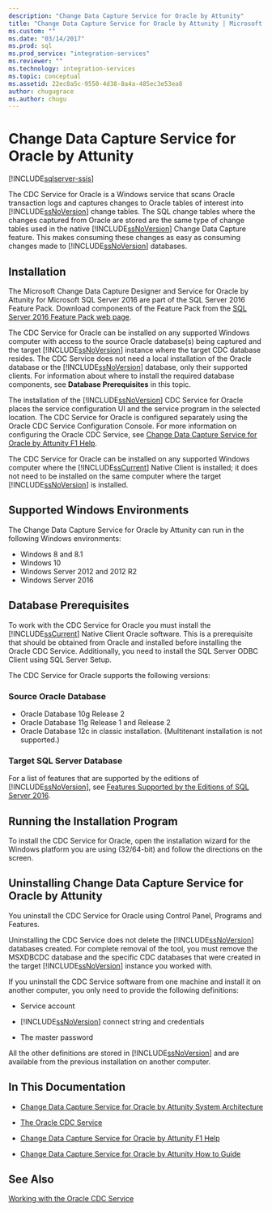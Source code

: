 ```yaml
---
description: "Change Data Capture Service for Oracle by Attunity"
title: "Change Data Capture Service for Oracle by Attunity | Microsoft Docs"
ms.custom: ""
ms.date: "03/14/2017"
ms.prod: sql
ms.prod_service: "integration-services"
ms.reviewer: ""
ms.technology: integration-services
ms.topic: conceptual
ms.assetid: 22ec8a5c-9550-4d38-8a4a-485ec3e53ea8
author: chugugrace
ms.author: chugu
---
```

# Change Data Capture Service for Oracle by Attunity

[!INCLUDE[sqlserver-ssis](../../includes/applies-to-version/sqlserver-ssis.md)]


  The CDC Service for Oracle is a Windows service that scans Oracle transaction logs and captures changes to Oracle tables of interest into [!INCLUDE[ssNoVersion](../../includes/ssnoversion-md.md)] change tables. The SQL change tables where the changes captured from Oracle are stored are the same type of change tables used in the native [!INCLUDE[ssNoVersion](../../includes/ssnoversion-md.md)] Change Data Capture feature. This makes consuming these changes as easy as consuming changes made to [!INCLUDE[ssNoVersion](../../includes/ssnoversion-md.md)] databases.  
  
## Installation  

The Microsoft Change Data Capture Designer and Service for Oracle by Attunity for Microsoft SQL Server 2016 are part of the SQL Server 2016 Feature Pack. Download components of the Feature Pack from the [SQL Server 2016 Feature Pack web page](https://go.microsoft.com/fwlink/?LinkId=746297).
  
 The CDC Service for Oracle can be installed on any supported Windows computer with access to the source Oracle database(s) being captured and the target [!INCLUDE[ssNoVersion](../../includes/ssnoversion-md.md)] instance where the target CDC database resides. The CDC Service does not need a local installation of the Oracle database or the [!INCLUDE[ssNoVersion](../../includes/ssnoversion-md.md)] database, only their supported clients. For information about where to install the required database components, see **Database Prerequisites** in this topic.  
  
 The installation of the [!INCLUDE[ssNoVersion](../../includes/ssnoversion-md.md)] CDC Service for Oracle places the service configuration UI and the service program in the selected location. The CDC Service for Oracle is configured separately using the Oracle CDC Service Configuration Console. For more information on configuring the Oracle CDC Service, see [Change Data Capture Service for Oracle by Attunity F1 Help](../../integration-services/change-data-capture/change-data-capture-service-for-oracle-by-attunity-f1-help.md).  
  
 The CDC Service for Oracle can be installed on any supported Windows computer where the [!INCLUDE[ssCurrent](../../includes/sscurrent-md.md)] Native Client is installed; it does not need to be installed on the same computer where the target [!INCLUDE[ssNoVersion](../../includes/ssnoversion-md.md)] is installed.  
  
## Supported Windows Environments  
 The Change Data Capture Service for Oracle by Attunity can run in the following Windows environments:  
  
-   Windows 8 and 8.1  
-   Windows 10  
-   Windows Server 2012 and 2012 R2
-   Windows Server 2016
  
## Database Prerequisites  
 To work with the CDC Service for Oracle you must install the [!INCLUDE[ssCurrent](../../includes/sscurrent-md.md)] Native Client Oracle software. This is a prerequisite that should be obtained from Oracle and installed before installing the Oracle CDC Service. Additionally, you need to install the SQL Server ODBC Client using SQL Server Setup.  
  
 The CDC Service for Oracle supports the following versions:  
  
### Source Oracle Database  
  
-   Oracle Database 10g Release 2
-   Oracle Database 11g Release 1 and Release 2
-   Oracle Database 12c in classic installation. (Multitenant installation is not supported.)  
  
### Target SQL Server Database  
 For a list of features that are supported by the editions of [!INCLUDE[ssNoVersion](../../includes/ssnoversion-md.md)], see [Features Supported by the Editions of SQL Server 2016](~/sql-server/editions-and-supported-features-for-sql-server-2016.md).  
  
## Running the Installation Program  
 To install the CDC Service for Oracle, open the installation wizard for the Windows platform you are using (32/64-bit) and follow the directions on the screen.  
  
## Uninstalling Change Data Capture Service for Oracle by Attunity  
 You uninstall the CDC Service for Oracle using Control Panel, Programs and Features.  
  
 Uninstalling the CDC Service does not delete the [!INCLUDE[ssNoVersion](../../includes/ssnoversion-md.md)] databases created. For complete removal of the tool, you must remove the MSXDBCDC database and the specific CDC databases that were created in the target [!INCLUDE[ssNoVersion](../../includes/ssnoversion-md.md)] instance you worked with.  
  
 If you uninstall the CDC Service software from one machine and install it on another computer, you only need to provide the following definitions:  
  
-   Service account  
  
-   [!INCLUDE[ssNoVersion](../../includes/ssnoversion-md.md)] connect string and credentials  
  
-   The master password  
  
 All the other definitions are stored in [!INCLUDE[ssNoVersion](../../includes/ssnoversion-md.md)] and are available from the previous installation on another computer.  
  
## In This Documentation  
  
-   [Change Data Capture Service for Oracle by Attunity System Architecture](../../integration-services/change-data-capture/change-data-capture-service-for-oracle-by-attunity-system-architecture.md)  
  
-   [The Oracle CDC Service](../../integration-services/change-data-capture/the-oracle-cdc-service.md)  
  
-   [Change Data Capture Service for Oracle by Attunity F1 Help](../../integration-services/change-data-capture/change-data-capture-service-for-oracle-by-attunity-f1-help.md)  
  
-   [Change Data Capture Service for Oracle by Attunity How to Guide](../../integration-services/change-data-capture/change-data-capture-service-for-oracle-by-attunity-how-to-guide.md)  
  
## See Also  
 [Working with the Oracle CDC Service](../../integration-services/change-data-capture/working-with-the-oracle-cdc-service.md)  
  
  
